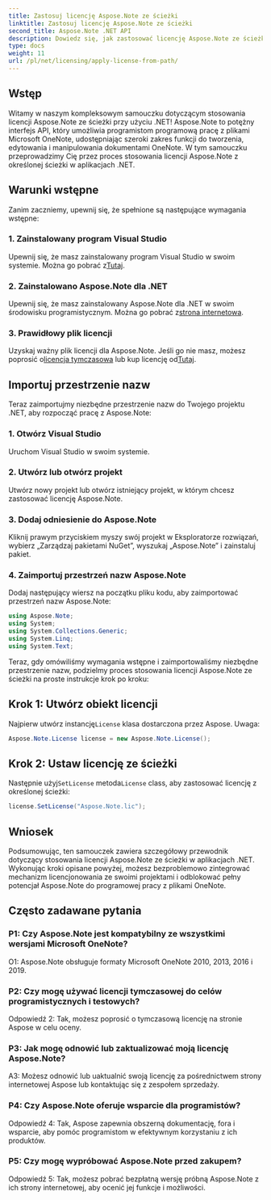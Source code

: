 ```yaml
---
title: Zastosuj licencję Aspose.Note ze ścieżki
linktitle: Zastosuj licencję Aspose.Note ze ścieżki
second_title: Aspose.Note .NET API
description: Dowiedz się, jak zastosować licencję Aspose.Note ze ścieżki w aplikacjach .NET. Odblokuj pełny potencjał manipulacji plikami OneNote za pomocą Aspose.Note.
type: docs
weight: 11
url: /pl/net/licensing/apply-license-from-path/
---
```

## Wstęp

Witamy w naszym kompleksowym samouczku dotyczącym stosowania licencji Aspose.Note ze ścieżki przy użyciu .NET! Aspose.Note to potężny interfejs API, który umożliwia programistom programową pracę z plikami Microsoft OneNote, udostępniając szeroki zakres funkcji do tworzenia, edytowania i manipulowania dokumentami OneNote. W tym samouczku przeprowadzimy Cię przez proces stosowania licencji Aspose.Note z określonej ścieżki w aplikacjach .NET.

## Warunki wstępne

Zanim zaczniemy, upewnij się, że spełnione są następujące wymagania wstępne:

### 1. Zainstalowany program Visual Studio

 Upewnij się, że masz zainstalowany program Visual Studio w swoim systemie. Można go pobrać z[Tutaj](https://visualstudio.microsoft.com/downloads/).

### 2. Zainstalowano Aspose.Note dla .NET

 Upewnij się, że masz zainstalowany Aspose.Note dla .NET w swoim środowisku programistycznym. Można go pobrać z[strona internetowa](https://releases.aspose.com/note/net/).

### 3. Prawidłowy plik licencji

 Uzyskaj ważny plik licencji dla Aspose.Note. Jeśli go nie masz, możesz poprosić o[licencja tymczasowa](https://purchase.aspose.com/temporary-license/) lub kup licencję od[Tutaj](https://purchase.aspose.com/buy).

## Importuj przestrzenie nazw

Teraz zaimportujmy niezbędne przestrzenie nazw do Twojego projektu .NET, aby rozpocząć pracę z Aspose.Note:

### 1. Otwórz Visual Studio

Uruchom Visual Studio w swoim systemie.

### 2. Utwórz lub otwórz projekt

Utwórz nowy projekt lub otwórz istniejący projekt, w którym chcesz zastosować licencję Aspose.Note.

### 3. Dodaj odniesienie do Aspose.Note

Kliknij prawym przyciskiem myszy swój projekt w Eksploratorze rozwiązań, wybierz „Zarządzaj pakietami NuGet”, wyszukaj „Aspose.Note” i zainstaluj pakiet.

### 4. Zaimportuj przestrzeń nazw Aspose.Note

Dodaj następujący wiersz na początku pliku kodu, aby zaimportować przestrzeń nazw Aspose.Note:

```csharp
using Aspose.Note;
using System;
using System.Collections.Generic;
using System.Linq;
using System.Text;
```

Teraz, gdy omówiliśmy wymagania wstępne i zaimportowaliśmy niezbędne przestrzenie nazw, podzielmy proces stosowania licencji Aspose.Note ze ścieżki na proste instrukcje krok po kroku:

## Krok 1: Utwórz obiekt licencji

 Najpierw utwórz instancję`License` klasa dostarczona przez Aspose. Uwaga:

```csharp
Aspose.Note.License license = new Aspose.Note.License();
```

## Krok 2: Ustaw licencję ze ścieżki

 Następnie użyj`SetLicense` metoda`License` class, aby zastosować licencję z określonej ścieżki:

```csharp
license.SetLicense("Aspose.Note.lic");
```

## Wniosek

Podsumowując, ten samouczek zawiera szczegółowy przewodnik dotyczący stosowania licencji Aspose.Note ze ścieżki w aplikacjach .NET. Wykonując kroki opisane powyżej, możesz bezproblemowo zintegrować mechanizm licencjonowania ze swoimi projektami i odblokować pełny potencjał Aspose.Note do programowej pracy z plikami OneNote.

## Często zadawane pytania

### P1: Czy Aspose.Note jest kompatybilny ze wszystkimi wersjami Microsoft OneNote?

O1: Aspose.Note obsługuje formaty Microsoft OneNote 2010, 2013, 2016 i 2019.

### P2: Czy mogę używać licencji tymczasowej do celów programistycznych i testowych?

Odpowiedź 2: Tak, możesz poprosić o tymczasową licencję na stronie Aspose w celu oceny.

### P3: Jak mogę odnowić lub zaktualizować moją licencję Aspose.Note?

A3: Możesz odnowić lub uaktualnić swoją licencję za pośrednictwem strony internetowej Aspose lub kontaktując się z zespołem sprzedaży.

### P4: Czy Aspose.Note oferuje wsparcie dla programistów?

Odpowiedź 4: Tak, Aspose zapewnia obszerną dokumentację, fora i wsparcie, aby pomóc programistom w efektywnym korzystaniu z ich produktów.

### P5: Czy mogę wypróbować Aspose.Note przed zakupem?

Odpowiedź 5: Tak, możesz pobrać bezpłatną wersję próbną Aspose.Note z ich strony internetowej, aby ocenić jej funkcje i możliwości.